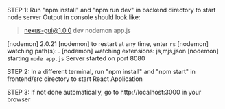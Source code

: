 STEP 1: Run "npm install" and "npm run dev" in backend directory to start node server
Output in console should look like:

> nexus-gui@1.0.0 dev
> nodemon app.js

[nodemon] 2.0.21
[nodemon] to restart at any time, enter `rs`
[nodemon] watching path(s): _._
[nodemon] watching extensions: js,mjs,json
[nodemon] starting `node app.js`
Server started on port 8080

STEP 2: In a different terminal, run "npm install" and "npm start" in frontend/src directory to start React Application

STEP 3: If not done automatically, go to http://localhost:3000 in your browser
